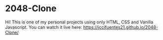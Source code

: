 # 2048-Clone

Hi! This is one of my personal projects using only HTML, CSS and Vanilla Javascript. You can watch it live here: https://jccifuentes21.github.io/2048-Clone/
